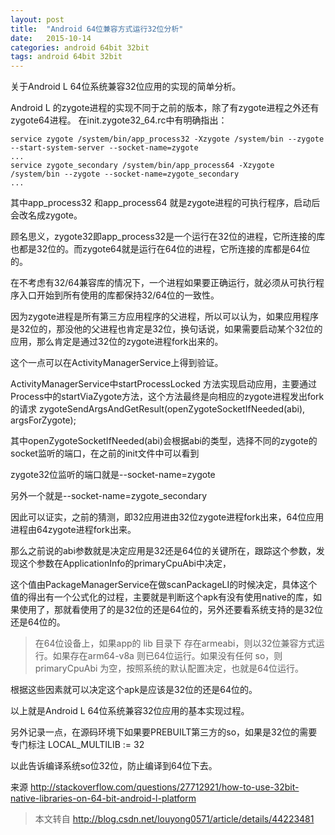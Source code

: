 ```yaml
---
layout: post
title:  "Android 64位兼容方式运行32位分析"
date:   2015-10-14
categories: android 64bit 32bit 
tags: android 64bit 32bit 
---
```


关于Android L 64位系统兼容32位应用的实现的简单分析。
 
Android L 的zygote进程的实现不同于之前的版本，除了有zygote进程之外还有zygote64进程。
在init.zygote32_64.rc中有明确指出：

	
	service zygote /system/bin/app_process32 -Xzygote /system/bin --zygote --start-system-server --socket-name=zygote
	...
	service zygote_secondary /system/bin/app_process64 -Xzygote /system/bin --zygote --socket-name=zygote_secondary
	...


其中app_process32 和app_process64 就是zygote进程的可执行程序，启动后会改名成zygote。

顾名思义，zygote32即app_process32是一个运行在32位的进程，它所连接的库也都是32位的。而zygote64就是运行在64位的进程，它所连接的库都是64位的。

在不考虑有32/64兼容库的情况下，一个进程如果要正确运行，就必须从可执行程序入口开始到所有使用的库都保持32/64位的一致性。

因为zygote进程是所有第三方应用程序的父进程，所以可以认为，如果应用程序是32位的，那没他的父进程也肯定是32位，换句话说，如果需要启动某个32位的应用，那么肯定是通过32位的zygote进程fork出来的。

这个一点可以在ActivityManagerService上得到验证。

ActivityManagerService中startProcessLocked 方法实现启动应用，主要通过Process中的startViaZygote方法，这个方法最终是向相应的zygote进程发出fork的请求
zygoteSendArgsAndGetResult(openZygoteSocketIfNeeded(abi), argsForZygote);

其中openZygoteSocketIfNeeded(abi)会根据abi的类型，选择不同的zygote的socket监听的端口，在之前的init文件中可以看到

zygote32位监听的端口就是--socket-name=zygote

另外一个就是--socket-name=zygote_secondary

因此可以证实，之前的猜测，即32应用进由32位zygote进程fork出来，64位应用进程由64zygote进程fork出来。

那么之前说的abi参数就是决定应用是32还是64位的关键所在，跟踪这个参数，发现这个参数在ApplicationInfo的primaryCpuAbi中决定，

这个值由PackageManagerService在做scanPackageLI的时候决定，具体这个值的得出有一个公式化的过程，主要就是判断这个apk有没有使用native的库，如果使用了，那就看使用了的是32位的还是64位的，另外还要看系统支持的是32位还是64位的。

> 在64位设备上，如果app的 lib 目录下 存在armeabi，则以32位兼容方式运行。如果存在arm64-v8a 则已64位运行。如果没有任何 so，则 primaryCpuAbi 为空，按照系统的默认配置决定，也就是64位运行。

根据这些因素就可以决定这个apk是应该是32位的还是64位的。
 
以上就是Android L 64位系统兼容32位应用的基本实现过程。

另外记录一点，在源码环境下如果要PREBUILT第三方的so，如果是32位的需要专门标注
 LOCAL_MULTILIB := 32

以此告诉编译系统so位32位，防止编译到64位下去。

来源 http://stackoverflow.com/questions/27712921/how-to-use-32bit-native-libraries-on-64-bit-android-l-platform

> 本文转自 http://blog.csdn.net/louyong0571/article/details/44223481